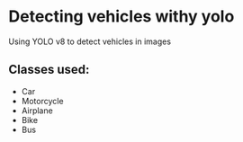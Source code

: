 # Detecting vehicles withy yolo

Using YOLO v8 to detect vehicles in images

## Classes used:
- Car
- Motorcycle
- Airplane
- Bike
- Bus

